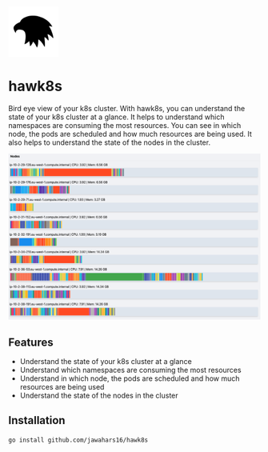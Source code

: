 
<img src="static/logo.png" style="width:100px">

# hawk8s

Bird eye view of your k8s cluster. With hawk8s, you can understand the state of your k8s cluster at a glance. It helps to understand which namespaces are consuming the most resources. You can see in which node, the pods are scheduled and how much resources are being used. It also helps to understand the state of the nodes in the cluster.


![hawk8s](/static//hawk8s.png)

## Features

- Understand the state of your k8s cluster at a glance
- Understand which namespaces are consuming the most resources
- Understand in which node, the pods are scheduled and how much resources are being used
- Understand the state of the nodes in the cluster

## Installation

```bash
go install github.com/jawahars16/hawk8s
```